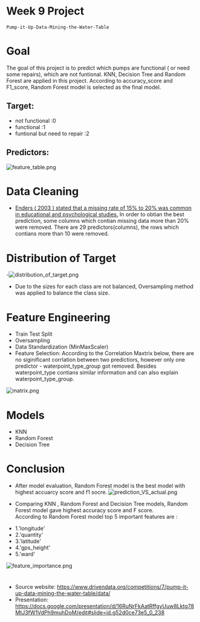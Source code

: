 # Week 9 Project  
`Pump-it-Up-Data-Mining-the-Water-Table`

# Goal
The goal of this project is to predict which pumps are functional ( or need some repairs), which are not funtional. KNN, Decision Tree and Random Forest are applied in this project. According to accuracy_score and F1_score, Random Forest model is selected as the final model. 

## Target: 
- not functional :0
- functional :1
- funtional but need to repair :2

## Predictors:
![feature_table.png](feature_table.png)
           
# Data Cleaning
- [Enders ( 2003 ) stated that a missing rate of 15% to 20% was common in educational and psychological studies.](https://psycnet.apa.org/record/2003-09632-006) In order to obtian the best prediction, some columns which contian missing data more than 20% were removed.  There are 29 predictors(columns), the rows which contians more than 10 were removed. 

# Distribution of Target
-![distribution_of_target.png](distribution_of_target.png)
- Due to the sizes for each class are not balanced, Oversampling method was applied to balance the class size.
 
# Feature Engineering
- Train Test Split
- Oversampling
- Data Standardization (MinMaxScaler)
- Feature Selection:  According to the Correlation Maxtrix below, there are no siginificant corrlation between two predictiors, however only one predictor - waterpoint_type_group got removed. Besides waterpoint_type contians similar information and can also explain waterpoint_type_group.  
  
![matrix.png](matrix.png)


# Models
- KNN         
- Random Forest 
- Decision Tree

# Conclusion
- After model evaluation, Random Forest model is the best model with highest accuarcy score and f1 socre. 
 ![prediction_VS_actual.png](prediction_VS_actual.png)
  
- Comparing KNN , Random Forest and Decision Tree models, Random Forest model gave highest accuracy score and F score.  
According to Random Forest model top 5 important features are :
 * 1.'longitude' 
 * 2.'quantity'
 * 3.'latitude'
 * 4.'gps_height'
 * 5.'ward'
 
 ![feature_importance.png](feature_importance.png)

 
 #    
- Source website: https://www.drivendata.org/competitions/7/pump-it-up-data-mining-the-water-table/data/
- Presentation:
https://docs.google.com/presentation/d/16RuNrFkAatRffgyUuw8Lktg78MtJ3fW1VdPh9muhDoM/edit#slide=id.g52d0ce73e5_0_238

